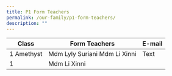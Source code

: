 ```yaml
---
title: P1 Form Teachers
permalink: /our-family/p1-form-teachers/
description: ""
---
```

| Class | Form Teachers | E-mail |
| -------- | -------- | -------- |
| 1 Amethyst      | Mdm Lyly Suriani Mdm Li Xinni | Text     |
1 |Mdm Li Xinni |